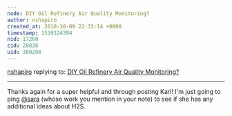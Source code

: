 ```yaml
---
node: DIY Oil Refinery Air Quality Monitoring?
author: nshapiro
created_at: 2018-10-09 22:33:14 +0000
timestamp: 1539124394
nid: 17260
cid: 20838
uid: 380298
---
```




[nshapiro](../profile/nshapiro) replying to: [DIY Oil Refinery Air Quality Monitoring?](../notes/scotttees/10-09-2018/diy-oil-refinery-air-quality-monitoring)

----
Thanks again for a super helpful and through posting Karl! I'm just going to ping [@sara](/profile/sara) (whose work you mention in your note) to see if she has any additional ideas about H2S. 
